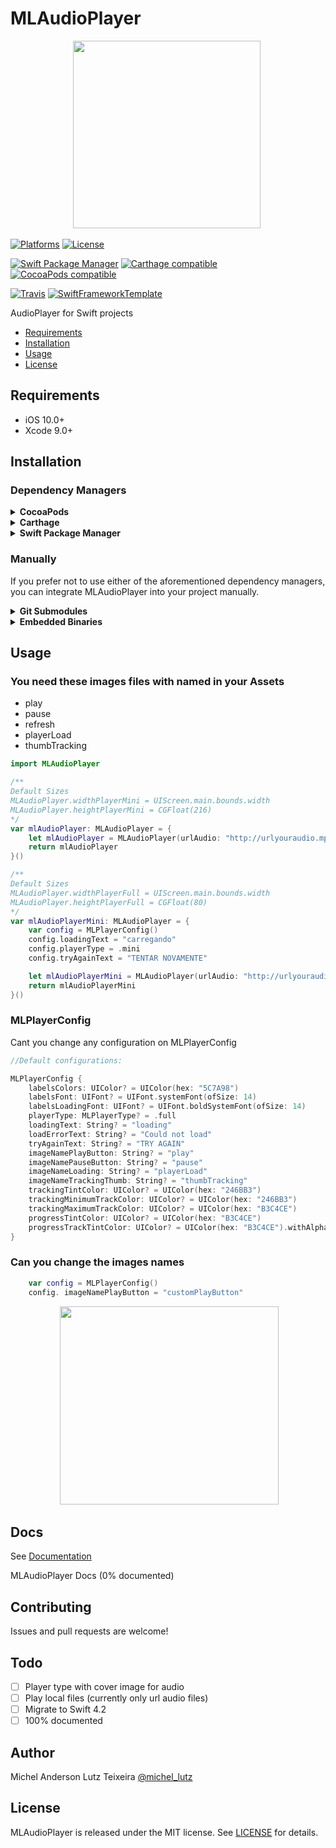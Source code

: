 # MLAudioPlayer

<p align="center">
 <img width="300" height="300"src="http://micheltlutz.me/imagens/projetos/MLAudioPlayer/MLAUDIOPLAYER.png">
 </p>

[![Platforms](https://img.shields.io/cocoapods/p/MLAudioPlayer.svg)](https://cocoapods.org/pods/MLAudioPlayer)
[![License](https://img.shields.io/cocoapods/l/MLAudioPlayer.svg)](https://raw.githubusercontent.com/micheltlutz/MLAudioPlayer/master/LICENSE)

[![Swift Package Manager](https://img.shields.io/badge/Swift%20Package%20Manager-compatible-brightgreen.svg)](https://github.com/apple/swift-package-manager)
[![Carthage compatible](https://img.shields.io/badge/Carthage-compatible-4BC51D.svg?style=flat)](https://github.com/Carthage/Carthage)
[![CocoaPods compatible](https://img.shields.io/cocoapods/v/MLAudioPlayer.svg)](https://cocoapods.org/pods/MLAudioPlayer)

[![Travis](https://img.shields.io/travis/micheltlutz/MLAudioPlayer/master.svg)](https://travis-ci.org/micheltlutz/MLAudioPlayer/branches)
[![SwiftFrameworkTemplate](https://img.shields.io/badge/SwiftFramework-Template-red.svg)](http://github.com/RahulKatariya/SwiftFrameworkTemplate)

AudioPlayer for Swift projects

- [Requirements](#requirements)
- [Installation](#installation)
- [Usage](#usage)
- [License](#license)

## Requirements

- iOS 10.0+
- Xcode 9.0+

## Installation

### Dependency Managers
<details>
  <summary><strong>CocoaPods</strong></summary>

[CocoaPods](http://cocoapods.org) is a dependency manager for Cocoa projects. You can install it with the following command:

```bash
$ gem install cocoapods
```

To integrate MLAudioPlayer into your Xcode project using CocoaPods, specify it in your `Podfile`:

```ruby
source 'https://github.com/CocoaPods/Specs.git'
platform :ios, '10.0'
use_frameworks!

pod 'MLAudioPlayer', '~> 1.0'
```

Then, run the following command:

```bash
$ pod install
```

</details>

<details>
  <summary><strong>Carthage</strong></summary>

[Carthage](https://github.com/Carthage/Carthage) is a decentralized dependency manager that automates the process of adding frameworks to your Cocoa application.

You can install Carthage with [Homebrew](http://brew.sh/) using the following command:

```bash
$ brew update
$ brew install carthage
```

To integrate MLAudioPlayer into your Xcode project using Carthage, specify it in your `Cartfile`:

```ogdl
github "micheltlutz/MLAudioPlayer" ~> 1.0
```

</details>

<details>
  <summary><strong>Swift Package Manager</strong></summary>

To use MLAudioPlayer as a [Swift Package Manager](https://swift.org/package-manager/) package just add the following in your Package.swift file.

``` swift
// swift-tools-version:4.1

import PackageDescription

let package = Package(
    name: "HelloMLAudioPlayer",
    dependencies: [
        .package(url: "https://github.com/micheltlutz/MLAudioPlayer.git", .upToNextMajor(from: "1.0"))
    ],
    targets: [
        .target(name: "HelloMLAudioPlayer", dependencies: ["MLAudioPlayer"])
    ]
)
```
</details>

### Manually

If you prefer not to use either of the aforementioned dependency managers, you can integrate MLAudioPlayer into your project manually.

<details>
  <summary><strong>Git Submodules</strong></summary><p>

- Open up Terminal, `cd` into your top-level project directory, and run the following command "if" your project is not initialized as a git repository:

```bash
$ git init
```

- Add MLAudioPlayer as a git [submodule](http://git-scm.com/docs/git-submodule) by running the following command:

```bash
$ git submodule add https://github.com/micheltlutz/MLAudioPlayer.git
$ git submodule update --init --recursive
```

- Open the new `MLAudioPlayer` folder, and drag the `MLAudioPlayer.xcodeproj` into the Project Navigator of your application's Xcode project.

    > It should appear nested underneath your application's blue project icon. Whether it is above or below all the other Xcode groups does not matter.

- Select the `MLAudioPlayer.xcodeproj` in the Project Navigator and verify the deployment target matches that of your application target.
- Next, select your application project in the Project Navigator (blue project icon) to navigate to the target configuration window and select the application target under the "Targets" heading in the sidebar.
- In the tab bar at the top of that window, open the "General" panel.
- Click on the `+` button under the "Embedded Binaries" section.
- You will see two different `MLAudioPlayer.xcodeproj` folders each with two different versions of the `MLAudioPlayer.framework` nested inside a `Products` folder.

    > It does not matter which `Products` folder you choose from.

- Select the `MLAudioPlayer.framework`.

- And that's it!

> The `MLAudioPlayer.framework` is automagically added as a target dependency, linked framework and embedded framework in a copy files build phase which is all you need to build on the simulator and a device.

</p></details>

<details>
  <summary><strong>Embedded Binaries</strong></summary><p>

- Download the latest release from https://github.com/micheltlutz/MLAudioPlayer/releases
- Next, select your application project in the Project Navigator (blue project icon) to navigate to the target configuration window and select the application target under the "Targets" heading in the sidebar.
- In the tab bar at the top of that window, open the "General" panel.
- Click on the `+` button under the "Embedded Binaries" section.
- Add the downloaded `MLAudioPlayer.framework`.
- And that's it!

</p></details>

## Usage

### You need these images files with named in your Assets 

- play
- pause
- refresh
- playerLoad
- thumbTracking


```swift
import MLAudioPlayer

/**
Default Sizes
MLAudioPlayer.widthPlayerMini = UIScreen.main.bounds.width
MLAudioPlayer.heightPlayerMini = CGFloat(216)
*/
var mlAudioPlayer: MLAudioPlayer = {
    let mlAudioPlayer = MLAudioPlayer(urlAudio: "http://urlyouraudio.mp3")
    return mlAudioPlayer
}()

/**
Default Sizes
MLAudioPlayer.widthPlayerFull = UIScreen.main.bounds.width
MLAudioPlayer.heightPlayerFull = CGFloat(80)
*/
var mlAudioPlayerMini: MLAudioPlayer = {
    var config = MLPlayerConfig()
    config.loadingText = "carregando"
    config.playerType = .mini
    config.tryAgainText = "TENTAR NOVAMENTE"

    let mlAudioPlayerMini = MLAudioPlayer(urlAudio: "http://urlyouraudio.mp3", config: config)
    return mlAudioPlayerMini
}()
```

### MLPlayerConfig

Cant you change any configuration on MLPlayerConfig

```swift
//Default configurations:

MLPlayerConfig {
	labelsColors: UIColor? = UIColor(hex: "5C7A98")
	labelsFont: UIFont? = UIFont.systemFont(ofSize: 14)
	labelsLoadingFont: UIFont? = UIFont.boldSystemFont(ofSize: 14)
	playerType: MLPlayerType? = .full
	loadingText: String? = "loading"
	loadErrorText: String? = "Could not load"
	tryAgainText: String? = "TRY AGAIN"
	imageNamePlayButton: String? = "play"
	imageNamePauseButton: String? = "pause"
	imageNameLoading: String? = "playerLoad"
	imageNameTrackingThumb: String? = "thumbTracking"
	trackingTintColor: UIColor? = UIColor(hex: "246BB3")
	trackingMinimumTrackColor: UIColor? = UIColor(hex: "246BB3")
	trackingMaximumTrackColor: UIColor? = UIColor(hex: "B3C4CE")
	progressTintColor: UIColor? = UIColor(hex: "B3C4CE")
	progressTrackTintColor: UIColor? = UIColor(hex: "B3C4CE").withAlphaComponent(0.5)
}
```

### Can you change the images names

```swift
	var config = MLPlayerConfig()
	config. imageNamePlayButton = "customPlayButton"
```

<p align="center">
 <img width="350" height="317"src="http://micheltlutz.me/imagens/projetos/MLAudioPlayer/IMG_4649.jpg"> 
</p>


## Docs

See [Documentation](http://htmlpreview.github.io/?https://github.com/micheltlutz/MLAudioPlayer/blob/develop/docs/index.html)

MLAudioPlayer Docs (0% documented)


## Contributing

Issues and pull requests are welcome!

## Todo

- [ ] Player type with cover image for audio
- [ ] Play local files (currently only url audio files)
- [ ] Migrate to Swift 4.2
- [ ] 100% documented

## Author

Michel Anderson Lutz Teixeira [@michel_lutz](https://twitter.com/michel_lutz)

## License

MLAudioPlayer is released under the MIT license. See [LICENSE](https://github.com/micheltlutz/MLAudioPlayer/blob/master/LICENSE) for details.

